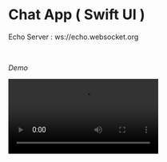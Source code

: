 # Chat App ( Swift UI )

Echo Server :  ws://echo.websocket.org

<br>

*Demo*

![Demo](https://user-images.githubusercontent.com/4756783/112716093-a3d3df00-8f27-11eb-9b92-4145481699e6.mov)





